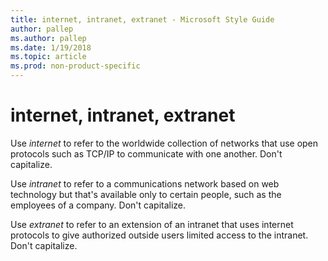 ```yaml
---
title: internet, intranet, extranet - Microsoft Style Guide
author: pallep
ms.author: pallep
ms.date: 1/19/2018
ms.topic: article
ms.prod: non-product-specific
---
```


# internet, intranet, extranet

Use *internet*
to refer to the worldwide collection of networks that use open
protocols such as TCP/IP to communicate with one another. Don't
capitalize.

Use *intranet*
to refer to a communications network based on web technology but
that's available only to certain people, such as the employees of a
company. Don't capitalize.

Use *extranet*
to refer to an extension of an intranet that uses
internet protocols to give authorized outside
users limited access to the intranet. Don't capitalize.

